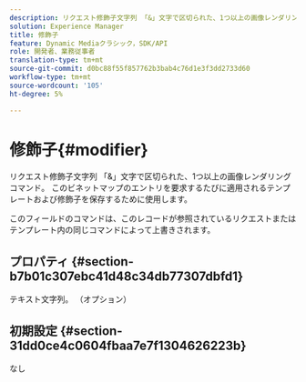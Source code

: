 ```yaml
---
description: リクエスト修飾子文字列 「&」文字で区切られた、1つ以上の画像レンダリングコマンド。 このビネットマップのエントリを要求するたびに適用されるテンプレートおよび修飾子を保存するために使用します。
solution: Experience Manager
title: 修飾子
feature: Dynamic Mediaクラシック，SDK/API
role: 開発者、業務従事者
translation-type: tm+mt
source-git-commit: d0bc88f55f857762b3bab4c76d1e3f3dd2733d60
workflow-type: tm+mt
source-wordcount: '105'
ht-degree: 5%

---
```



# 修飾子{#modifier}

リクエスト修飾子文字列 「&amp;」文字で区切られた、1つ以上の画像レンダリングコマンド。 このビネットマップのエントリを要求するたびに適用されるテンプレートおよび修飾子を保存するために使用します。

このフィールドのコマンドは、このレコードが参照されているリクエストまたはテンプレート内の同じコマンドによって上書きされます。

## プロパティ {#section-b7b01c307ebc41d48c34db77307dbfd1}

テキスト文字列。 （オプション）

## 初期設定 {#section-31dd0ce4c0604fbaa7e7f1304626223b}

なし
